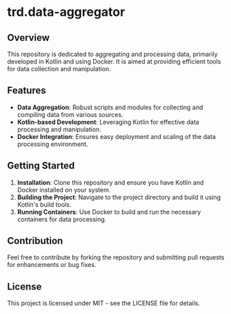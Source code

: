 # trd.data-aggregator

## Overview

This repository is dedicated to aggregating and processing data, primarily developed in Kotlin and using Docker. It is aimed at providing efficient tools for data collection and manipulation.

## Features

- **Data Aggregation**: Robust scripts and modules for collecting and compiling data from various sources.
- **Kotlin-based Development**: Leveraging Kotlin for effective data processing and manipulation.
- **Docker Integration**: Ensures easy deployment and scaling of the data processing environment.

## Getting Started

1. **Installation**: Clone this repository and ensure you have Kotlin and Docker installed on your system.
2. **Building the Project**: Navigate to the project directory and build it using Kotlin's build tools.
3. **Running Containers**: Use Docker to build and run the necessary containers for data processing.

## Contribution

Feel free to contribute by forking the repository and submitting pull requests for enhancements or bug fixes.

## License

This project is licensed under MIT - see the LICENSE file for details.
